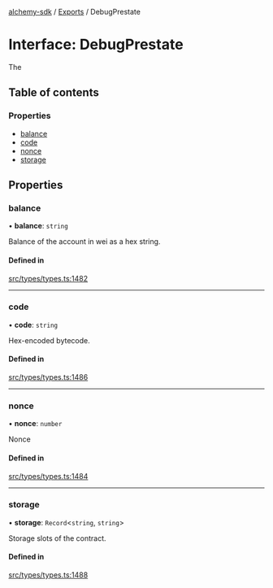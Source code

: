 [alchemy-sdk](../README.md) / [Exports](../modules.md) / DebugPrestate

# Interface: DebugPrestate

The

## Table of contents

### Properties

- [balance](DebugPrestate.md#balance)
- [code](DebugPrestate.md#code)
- [nonce](DebugPrestate.md#nonce)
- [storage](DebugPrestate.md#storage)

## Properties

### balance

• **balance**: `string`

Balance of the account in wei as a hex string.

#### Defined in

[src/types/types.ts:1482](https://github.com/alchemyplatform/alchemy-sdk-js/blob/70f9997/src/types/types.ts#L1482)

___

### code

• **code**: `string`

Hex-encoded bytecode.

#### Defined in

[src/types/types.ts:1486](https://github.com/alchemyplatform/alchemy-sdk-js/blob/70f9997/src/types/types.ts#L1486)

___

### nonce

• **nonce**: `number`

Nonce

#### Defined in

[src/types/types.ts:1484](https://github.com/alchemyplatform/alchemy-sdk-js/blob/70f9997/src/types/types.ts#L1484)

___

### storage

• **storage**: `Record`<`string`, `string`\>

Storage slots of the contract.

#### Defined in

[src/types/types.ts:1488](https://github.com/alchemyplatform/alchemy-sdk-js/blob/70f9997/src/types/types.ts#L1488)
